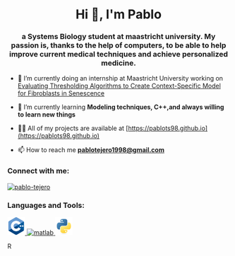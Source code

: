 <h1 align="center">Hi 👋, I'm Pablo</h1>
<h3 align="center">a Systems Biology student at maastricht university. My passion is, thanks to the help of computers, to be able to help improve current medical techniques and achieve personalized medicine.</h3>

- 🔭 I’m currently doing an internship at Maastricht University working on [Evaluating Thresholding Algorithms to Create Context-Specific Model for Fibroblasts in Senescence](https://github.com/pablots98/Internship)

- 🌱 I’m currently learning **Modeling techniques, C++,and always willing to learn new things**

- 👨‍💻 All of my projects are available at [https://pablots98.github.io](https://pablots98.github.io)

- 📫 How to reach me **pablotejero1998@gmail.com**

<h3 align="left">Connect with me:</h3>
<p align="left">
<a href="https://linkedin.com/in/pablo-tejero" target="blank"><img align="center" src="https://raw.githubusercontent.com/rahuldkjain/github-profile-readme-generator/master/src/images/icons/Social/linked-in-alt.svg" alt="pablo-tejero" height="30" width="40" /></a>
</p>

<h3 align="left">Languages and Tools:</h3>
<p align="left"> <a href="https://www.w3schools.com/cpp/" target="_blank" rel="noreferrer"> <img src="https://raw.githubusercontent.com/devicons/devicon/master/icons/cplusplus/cplusplus-original.svg" alt="cplusplus" width="40" height="40"/> </a> <a href="https://www.mathworks.com/" target="_blank" rel="noreferrer"> <img src="https://upload.wikimedia.org/wikipedia/commons/2/21/Matlab_Logo.png" alt="matlab" width="40" height="40"/> </a> <a href="https://www.python.org" target="_blank" rel="noreferrer"> <img src="https://raw.githubusercontent.com/devicons/devicon/master/icons/python/python-original.svg" alt="python" width="40" height="40"/> </a> </p> R
